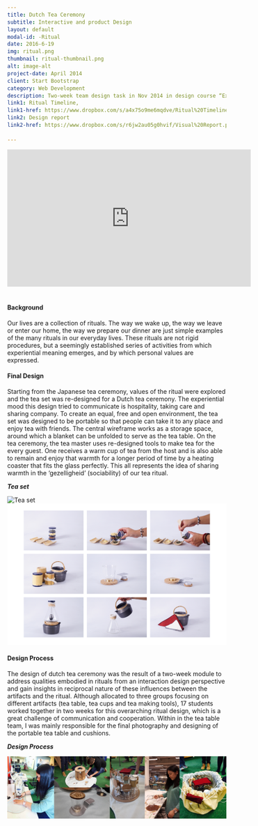 ```yaml
---
title: Dutch Tea Ceremony
subtitle: Interactive and product Design
layout: default
modal-id: -Ritual
date: 2016-6-19
img: ritual.png
thumbnail: ritual-thumbnail.png
alt: image-alt
project-date: April 2014
client: Start Bootstrap
category: Web Development
description: Two-week team design task in Nov 2014 in design course “Exploring Rituals”. I contributed in photography, designing and making of portable tea table.
link1: Ritual Timeline,
link1-href: https://www.dropbox.com/s/a4x75o9me6mqdve/Ritual%20Timeline.pdf?dl=0
link2: Design report
link2-href: https://www.dropbox.com/s/r6jw2au05g0hvif/Visual%20Report.pdf?dl=0

---
```

<div class="videoWrapper">
<iframe src="https://player.vimeo.com/video/113011947?title=0&byline=0&portrait=0" width="560" height="315" frameborder="0" webkitallowfullscreen mozallowfullscreen allowfullscreen></iframe>
</div>
<br>

#### Background
Our lives are a collection of rituals. The way we wake up, the way we leave or enter our home, the way we prepare our dinner are just simple examples of the many rituals in our everyday lives. These rituals are not rigid procedures, but a seemingly established series of activities from which experiential meaning emerges, and by which personal values are expressed.

#### Final Design
Starting from the Japanese tea ceremony, values of the ritual were explored and the tea set was re-designed for a Dutch tea ceremony. The experiential mood this design tried to communicate is hospitality, taking care and sharing company. To create an equal, free and open environment, the tea set was designed to be portable so that people can take it to any place and enjoy tea with friends. The central wireframe works as a storage space, around which a blanket can be unfolded to serve as the tea table. On the tea ceremony, the tea master uses re-designed tools to make tea for the every guest. One receives a warm cup of tea from the host and is also able to remain and enjoy that warmth for a longer period of time by a heating coaster that fits the glass perfectly. This all represents the idea of sharing warmth in the ‘gezelligheid’ (sociability) of our tea ritual.
<p class="item-figure"><i><b>Tea set</b></i></p>
<img src="img/portfolio/pic/ExploringRitualsGIF.gif" class="img-responsive img-centered" alt="Tea set">
<img src="img/portfolio/pic/tea-design.png" class="img-responsive img-centered" alt="Tea set">

#### Design Process
The design of dutch tea ceremony was the result of a two-week module to address qualities embodied in rituals from an interaction design perspective and gain insights in reciprocal nature of these influences between the artifacts and the ritual. Although allocated to three groups focusing on different artifacts (tea table, tea cups and tea making tools), 17 students worked together in two weeks for this overarching ritual design, which is a great challenge of communication and cooperation. Within in the tea table team, I was mainly responsible for the final photography and designing of the portable tea table and cushions.
<p class="item-figure"><i><b>Design Process</b></i></p>
<img src="img/portfolio/pic/tea-process.png" class="img-responsive img-centered" alt="Design Process">
